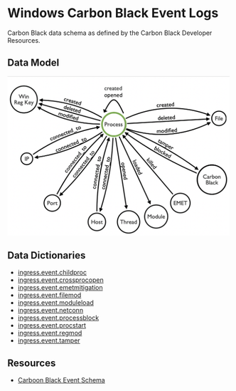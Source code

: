 # Windows Carbon Black Event Logs

Carbon Black data schema as defined by the Carbon Black Developer Resources.

## Data Model

<img src="../../../resources/images/CarbonBlackDataModel.png" width=500>

## Data Dictionaries

* [ingress.event.childproc](childproc.md)
* [ingress.event.crossprocopen](crossprocopen.md)
* [ingress.event.emetmitigation](emetmitigation.md)
* [ingress.event.filemod](filemod.md)
* [ingress.event.moduleload](moduleload.md)
* [ingress.event.netconn](netconn.md)
* [ingress.event.processblock](processblock.md)
* [ingress.event.procstart](procstart.md)
* [ingress.event.regmod](regmod.md)
* [ingress.event.tamper](tamper.md)

## Resources

* [Carboon Black Event Schema](https://developer.carbonblack.com/reference/enterprise-response/event-forwarder/event-schema/)